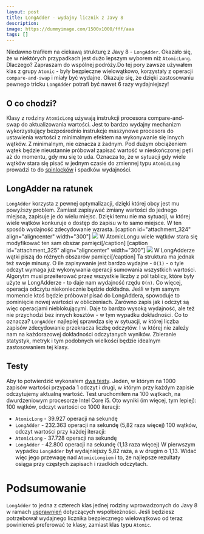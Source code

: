 ```yaml
---
layout: post
title: LongAdder - wydajny licznik z Javy 8
description: 
image: https://dummyimage.com/1500x1000/fff/aaa
tags: []
---
```


Niedawno trafiłem na ciekawą strukturę z Javy 8 - `LongAdder`. Okazało się, że w niektórych przypadkach jest dużo lepszym wyborem niż `AtomicLong`. Dlaczego? Zapraszam do wspólnej podróży.Do tej pory zawsze używałem klas z grupy `Atomic` - były bezpieczne wielowątkowo, korzystały z operacji `compare-and-swap` i miały być wydajne. Okazuje się, że dzięki zastosowaniu pewnego tricku `LongAdder` potrafi być nawet 6 razy wydajniejszy!

## O co chodzi?
Klasy z rodziny `AtomicLong` używają instrukcji procesora compare-and-swap do aktualizowania wartości. Jest to bardzo wydajny mechanizm wykorzystujący bezpośrednio instrukcje maszynowe procesora do ustawienia wartości z minimalnym efektem na wykonywanie się innych wątków. Z minimalnym, nie oznacza z żadnym. Pod dużym obciążeniem wątek będzie nieustannie próbował zapisać wartość w nieskończonej pętli aż do momentu, gdy mu się to uda. Oznacza to, że w sytuacji gdy wiele wątków stara się pisać w jednym czasie do zmiennej typu `AtomicLong` prowadzi to do [spinlocków](https://pl.wikipedia.org/wiki/Spinlock) i spadków wydajności.
## LongAdder na ratunek
`LongAdder` korzysta z pewnej optymalizacji, dzięki której obcy jest mu powyższy problem. Zamiast zapisywać zmiany wartości do jednego miejsca, zapisuje je do wielu miejsc. Dzięki temu nie ma sytuacji, w której wiele wątków konkuruje o dostęp do zapisu w to samo miejsce. W ten sposób wydajność zdecydowanie wzrasta. [caption id="attachment\_324" align="aligncenter" width="300"] ![](https://strony.sztukakodu.pl/wp-content/uploads/2019/02/longadder-1-300x288.jpg) W AtomicLongu wiele wątków stara się modyfikować ten sam obszar pamięci[/caption] [caption id="attachment\_325" align="aligncenter" width="300"] ![](https://strony.sztukakodu.pl/wp-content/uploads/2019/02/longadder-2-300x300.jpg) W LongAdderze wątki piszą do różnych obszarów pamięci[/caption] Ta struktura ma jednak też swoje minusy. O ile zapisywanie jest bardzo wydajne - `O(1)` - o tyle odczyt wymaga już wykonywania operacji sumowania wszystkich wartości. Algorytm musi przeiterować przez wszystkie liczby z pól tablicy, które były użyte w LongAdderze - to daje nam wydajność rzędu `O(n)`. Co więcej, operacja odczytu niekoniecznie będzie dokładna. Jeśli w tym samym momencie ktoś będzie próbował pisać do LongAddera, spowoduje to pominięcie nowej wartości w obliczeniach. Zarówno zapis jak i odczyt są więc operacjami nieblokującymi. Daje to bardzo wysoką wydajność, ale też nie przychodzi bez innych kosztów - w tym wypadku dokładności. Co to oznacza? `LongAdder` najlepiej sprawdza się w sytuacji, w której liczba zapisów zdecydowanie przekracza liczbę odczytów. I w której nie zależy nam na każdorazowej dokładności odczytanych wyników. Zbieranie statystyk, metryk i tym podobnych wielkości będzie idealnym zastosowaniem tej klasy.
## Testy
Aby to potwierdzić wykonałem [dwa testy](https://gist.github.com/dmydlarz/ec4bae1b1dbb3e105ee4acc06e32e1ac). Jeden, w którym na 1000 zapisów wartości przypada 1 odczyt i drugi, w którym przy każdym zapisie odczytujemy aktualną wartość. Test uruchomiłem na 100 wątkach, na dwurdzeniowym procesorze Intel Core i5. Oto wyniki (im więcej, tym lepiej): 100 wątków, odczyt wartości co 1000 iteracji:
- `AtomicLong` - 39.927 operacji na sekundę
- `LongAdder` - 232.363 operacji na sekundę (5,82 raza więcej)
100 wątków, odczyt wartości przy każdej iteracji:
- `AtomicLong` - 37.728 operacji na sekundę
- `LongAdder` - 42.800 operacji na sekundę (1,13 raza więcej)
W pierwszym wypadku `LongAdder` był wydajniejszy 5,82 raza, a w drugim o 1,13. Widać więc jego przewagę nad `AtomicLongiem` i to, że najlepsze rezultaty osiąga przy częstych zapisach i rzadkich odczytach.
# Podsumowanie
`LongAdder` to jedna z czterech klas jednej rodziny wprowadzonych do Javy 8 w ramach [usprawnień](https://docs.oracle.com/javase/8/docs/technotes/guides/concurrency/changes8.html) dotyczących współbieżności. Jeśli będziesz potrzebował wydajnego licznika bezpiecznego wielowątkowo od teraz powinieneś preferować te klasy, zamiast klas typu `Atomic`.
